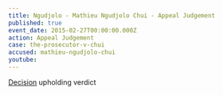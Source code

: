 ```yaml
---
title: Ngudjolo - Mathieu Ngudjolo Chui - Appeal Judgement
published: true
event_date: 2015-02-27T00:00:00.000Z
action: Appeal Judgement
case: the-prosecutor-v-chui
accused: mathieu-ngudjolo-chui
youtube:
---
```



[Decision](http://www.icc-cpi.int/iccdocs/doc/doc1957802.pdf) upholding verdict